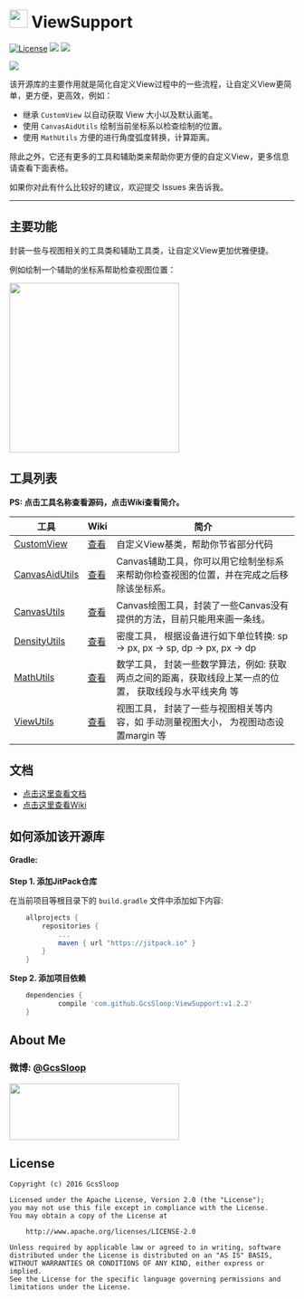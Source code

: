 # <img src="http://ww2.sinaimg.cn/large/005Xtdi2jw1f4v398j1v3j3074074t8w.jpg" width=32 /> ViewSupport

[![License](https://img.shields.io/badge/license-Apache%202-green.svg)](https://www.apache.org/licenses/LICENSE-2.0)
![](https://img.shields.io/badge/Support-7%2B-green.svg)
[![](https://jitpack.io/v/GcsSloop/ViewSupport.svg)](https://jitpack.io/#GcsSloop/ViewSupport)

![](https://raw.githubusercontent.com/GcsSloop/ViewSupport/res/img/ViewSupport.png)

该开源库的主要作用就是简化自定义View过程中的一些流程，让自定义View更简单，更方便，更高效，例如：

* 继承 `CustomView` 以自动获取 View 大小以及默认画笔。
* 使用 `CanvasAidUtils` 绘制当前坐标系以检查绘制的位置。
* 使用 `MathUtils` 方便的进行角度弧度转换，计算距离。

除此之外，它还有更多的工具和辅助类来帮助你更方便的自定义View，更多信息请查看下面表格。

如果你对此有什么比较好的建议，欢迎提交 Issues 来告诉我。

*****

## 主要功能

封装一些与视图相关的工具类和辅助工具类，让自定义View更加优雅便捷。

例如绘制一个辅助的坐标系帮助检查视图位置：

<img src="http://ww4.sinaimg.cn/large/005Xtdi2jw1f4i5aypzo9j30dw0nhmxt.jpg" width=300 />

## 工具列表

>
**PS: 点击工具名称查看源码，点击Wiki查看简介。**

工具            | Wiki |简介
----------------|------|----------------------------
[CustomView](https://github.com/GcsSloop/ViewSupport/blob/master/Library/src/main/java/com/gcssloop/view/CustomView.java)                | [查看](https://github.com/GcsSloop/ViewSupport/wiki/CustomView)     | 自定义View基类，帮助你节省部分代码
[CanvasAidUtils](https://github.com/GcsSloop/ViewSupport/blob/master/Library/src/main/java/com/gcssloop/view/utils/CanvasAidUtils.java)  | [查看](https://github.com/GcsSloop/ViewSupport/wiki/CanvasAidUtils) | Canvas辅助工具，你可以用它绘制坐标系来帮助你检查视图的位置，并在完成之后移除该坐标系。
[CanvasUtils](https://github.com/GcsSloop/ViewSupport/blob/master/Library/src/main/java/com/gcssloop/view/utils/CanvasUtils.java)        | [查看](https://github.com/GcsSloop/ViewSupport/wiki/CanvasUtils)    | Canvas绘图工具，封装了一些Canvas没有提供的方法，目前只能用来画一条线。
[DensityUtils](https://github.com/GcsSloop/ViewSupport/blob/master/Library/src/main/java/com/gcssloop/view/utils/DensityUtils.java)      | [查看](https://github.com/GcsSloop/ViewSupport/wiki/DensityUtils)   | 密度工具， 根据设备进行如下单位转换: sp -> px, px -> sp, dp -> px, px -> dp
[MathUtils](https://github.com/GcsSloop/ViewSupport/blob/master/Library/src/main/java/com/gcssloop/view/utils/MathUtils.java)            | [查看](https://github.com/GcsSloop/ViewSupport/wiki/MathUtils)      | 数学工具， 封装一些数学算法，例如: 获取两点之间的距离，获取线段上某一点的位置， 获取线段与水平线夹角 等
[ViewUtils](https://github.com/GcsSloop/ViewSupport/blob/master/Library/src/main/java/com/gcssloop/view/utils/ViewUtils.java)            | [查看](https://github.com/GcsSloop/ViewSupport/wiki/ViewUtils)      | 视图工具， 封装了一些与视图相关等内容，如 手动测量视图大小， 为视图动态设置margin 等

## 文档

* [点击这里查看文档](https://jitpack.io/com/github/GcsSloop/ViewSupport/v1.2.2/javadoc/)
* [点击这里查看Wiki](https://github.com/GcsSloop/ViewSupport/wiki)

## 如何添加该开源库

#### Gradle:

**Step 1. 添加JitPack仓库**

在当前项目等根目录下的 `build.gradle` 文件中添加如下内容:

``` gradle
	allprojects {
		repositories {
			...
			maven { url "https://jitpack.io" }
		}
	}
```

**Step 2. 添加项目依赖**

``` gradle
	dependencies {
	        compile 'com.github.GcsSloop:ViewSupport:v1.2.2'
	}
```

## About Me

### 微博: [@GcsSloop](http://weibo.com/GcsSloop)

<a href="https://github.com/GcsSloop/README/blob/master/README.md" target="_blank"> <img src="http://ww4.sinaimg.cn/large/005Xtdi2gw1f1qn89ihu3j315o0dwwjc.jpg" width=300 height=100 /> </a>

## License

```
Copyright (c) 2016 GcsSloop

Licensed under the Apache License, Version 2.0 (the "License");
you may not use this file except in compliance with the License.
You may obtain a copy of the License at

    http://www.apache.org/licenses/LICENSE-2.0

Unless required by applicable law or agreed to in writing, software
distributed under the License is distributed on an "AS IS" BASIS,
WITHOUT WARRANTIES OR CONDITIONS OF ANY KIND, either express or implied.
See the License for the specific language governing permissions and
limitations under the License.
```
